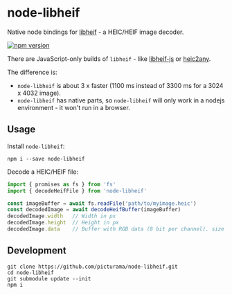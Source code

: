 node-libheif
============

Native node bindings for [libheif](https://github.com/strukturag/libheif) - a HEIC/HEIF image decoder.

[![npm version](https://img.shields.io/npm/v/node-libheif.svg?style=flat-square)](https://www.npmjs.com/package/node-libheif)

There are JavaScript-only builds of `libheif` - like [libheif-js](https://www.npmjs.com/package/libheif-js) or
[heic2any](https://github.com/alexcorvi/heic2any).

The difference is:

  - `node-libheif` is about 3 x faster (1100 ms instead of 3300 ms for a 3024 x 4032 image).
  - `node-libheif` has native parts, so `node-libheif` will only work in a nodejs environment - it won't run in a browser.


Usage
-----

Install `node-libheif`:

    npm i --save node-libheif

Decode a HEIC/HEIF file:

```javascript
import { promises as fs } from 'fs'
import { decodeHeifFile } from 'node-libheif'

const imageBuffer = await fs.readFile('path/to/myimage.heic')
const decodedImage = await decodeHeifBuffer(imageBuffer)
decodedImage.width   // Width in px
decodedImage.height  // Height in px
decodedImage.data    // Buffer with RGB data (8 bit per channel). size in bytes = 3 * width * height
```


Development
-----------

    git clone https://github.com/picturama/node-libheif.git
    cd node-libheif
    git submodule update --init
    npm i
